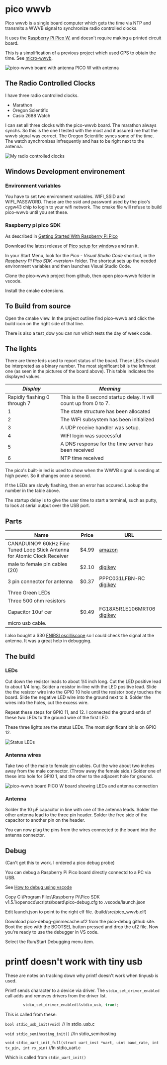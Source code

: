 # pico wwvb

Pico wwvb is a single board computer which gets the time via NTP and transmits a WWVB signal to synchronize radio controlled clocks.

It uses the [Raspberry Pi Pico W](https://www.raspberrypi.com/documentation/microcontrollers/raspberry-pi-pico.html), and doesn't require making a printed circuit board.

This is a simplification of a previous project which used GPS to obtain the time.  See [micro-wwvb](https://github.com/chgenly/micro-wwvb).

![pico-wwvb board with antenna](images/pico_wwvb_board_with_antenna.jpg)
PICO W with antenna 

## The Radio Controlled Clocks

I have three radio controlled clocks.

- Marathon
- Oregon Scientific
- Casio 2688 Watch

I can set all three clocks with the pico-wwvb board.  The marathon always synchs. So this is the one I tested with the most and it assured me that the wwvb signal was correct. The Oregon Scientific syncs some of the time.  The watch synchronizes infrequently and has to be right next to the antenna.

![My radio controlled clocks](images/radio_controlled_clocks.jpg)


## Windows Development environement

### Environment variables

You have to set two environment variables. WIFI_SSID and WIFI_PASSWORD. These are the ssid and password used by the pico's cygw43 chip to login to your wifi network.  The cmake file will refuse to build pico-wwvb until you set these.

### Raspberry pi pico SDK

As described in [Getting Started With Raspberry Pi Pico](https://datasheets.raspberrypi.com/pico/getting-started-with-pico.pdf?_gl=1*1nfvcz8*_ga*MzMwNzAxMjUzLjE3MDExNDE3NTA.*_ga_22FD70LWDS*MTcwMTE5ODg2Mi4zLjEuMTcwMTIwMDY5Ny4wLjAuMA..)

Download the latest
release of [Pico setup for windows](https://github.com/raspberrypi/pico-setup-windows/releases/latest/download/pico-setup-windows-x64-standalone.exe)
and run it.

In your Start Menu, look for the *Pico - Visual Studio Code* shortcut,
in the *Raspberry Pi Pico SDK \<version\>* folder. The shortcut sets up
the needed environment variables and then launches Visual Studio Code.

Clone the pico-wwvb project from github, then open pico-wwvb folder in vscode.

Install the cmake extensions.

## To Build from source

Open the cmake view.  In the project outline find pico-wwvb and click the build icon on the right side of that line.

There is also a test_dow you can run which tests the day of week code.

## The lights

There are three leds used to report status of the board. These LEDs should be interpreted as a binary number.  The most significant bit is the leftmost one (as seen in the pictures of the board above). This table indicates the displayed values.

| *Display* | *Meaning*                                    |
| --------- | ---------                                    |
| Rapidly flashing 0 through 7 | This is the 8 second startup delay. It will count up from 0 to 7.|
| 1 | The state structure has been allocated               |
| 2 | The WIFI subsystem has been initialized              |
| 3 | A UDP receive handler was setup.                     |
| 4 | WIFI login was successful                            |
| 5 | A DNS response for the time server has been received |
| 6 | NTP time received                                    |

The pico's built-in led is used to show when the WWVB signal is sending at high power.  So it changes once a second.

If the LEDs are slowly flashing, then an error has occured.  Lookup the number in the table above.

The startup delay is to give the user time to start a terminal, such as putty, to look at serial output over the USB port.

## Parts

| Name                |Price| URL                      |
| ------------------- | ------ | --------------------- |
| CANADUINO® 60kHz Fine Tuned Loop Stick Antenna for Atomic Clock Receiver    | $4.99  | [amazon](https://www.amazon.com/CANADUINO-60kHz-Antenna-Atomic-Receiver/dp/B07PK7WJYR/ref=sr_1_1?crid=11EAPWFGVDHZ2&keywords=60khz+antenna&qid=1697772066&s=electronics&sprefix=60khz+antenn%2Celectronics%2C154&sr=1-1) |
| male to female pin cables (20)	| $2.10 | [digikey](https://www.digikey.com/en/products/detail/sparkfun-electronics/PRT-12794/5993859) |
| 3 pin connector for antenna |	$0.37 | PPPC031LFBN-RC 	[digikey](https://www.digikey.com/en/products/detail/sullins-connector-solutions/PPPC031LFBN-RC/810175) |
| Three Green LEDs | |
| Three 500 ohm resistors || |
| Capacitor 10uf cer |	$0.49 |	FG18X5R1E106MRT06 [digikey](https://www.digikey.com/en/products/detail/samsung-electro-mechanics/CL31A106KOHNNNE/3886795https://www.digikey.com/en/products/detail/tdk-corporation/FG18X5R1E106MRT06/7384735) |
| micro usb cable. | | |

I also bought a $30 [FNIRSI oscilliscope](https://www.amazon.com/dp/B0CD1WKP33/ref=pe_386300_440135490_TE_simp_item_image) so I could check the signal at the antenna.  It was a great help in debugging.

## The build

### LEDs

Cut down the resistor leads to about 1/4 inch long.
Cut the LED positive lead to about 1/4 long.
Solder a resistor in-line with the LED positive lead.
Slide the the resistor wire into the GPIO 10 hole until the resistor body touches the board. Slide the negative LED wire into the ground next to it. Solder the wires into the holes, cut the excess wire.

Repeat these steps for GPIO 11, and 12.  I connected the ground ends of these two LEDs to the ground wire of the first LED.

These three lights are the status LEDs.  The most
significant bit is on GPIO 12.

![Status LEDs](images/status_leds.jpg)

### Antenna wires

Take two of the male to female pin cables.  Cut the wire about two inches away from the male connector. (Throw away the female side.)  Solder one of these into hole for GPIO 1, and the other to the adjacent hole for ground.

![pico-wwvb board](images/pico_wwvb_board.jpg)
PICO W board showing LEDs and antenna connection

### Antenna

Solder the 10 &micro;F capacitor in line with one of the antenna leads.  Solder the other antenna lead to the three pin header.  Solder the free side of the capacitor to another pin on the header.

You can now plug the pins from the wires connected to the board into the antenna connector.


## Debug

(Can't get this to work. I ordered a pico debug probe)

You can debug a Raspberry Pi Pico board directly connectd to a PC via USB.  

See [How to debug using vscode](https://github.com/majbthrd/pico-debug/blob/master/howto/vscode1.md)

Copy
C:\Program Files\Raspberry Pi\Pico SDK v1.5.1\openocd\scripts\board\pico-debug.cfg
to
.vscode/launch.json

Edit launch.json to point to the right elf file.  (build/src/pico_wwvb.elf)

Download pico-debug-gimmecache.uf2 from the pico-debug github site.  Boot the pico 
with the BOOTSEL button pressed and drop the uf2 file.  Now you're ready to use 
the debugger in VS code.

Select the Run/Start Debugging menu item.


# printf doesn't work with tiny usb

These are notes on tracking down why printf doesn't
work when tinyusb is used.

Printf sends character to a device via driver.  The `stdio_set_driver_enabled` call adds and removes drivers from the driver list.
```c
        stdio_set_driver_enabled(&stdio_usb, true);
```

This is called from these:

`bool stdio_usb_init(void)` // In stdio_usb.c

`void stdio_semihosting_init()` //In stdio_semihosting

`void stdio_uart_init_full(struct uart_inst *uart, uint baud_rate, int tx_pin, int rx_pin)` //In stdio_uart.c

Which is called from `stdin_uart_init()`